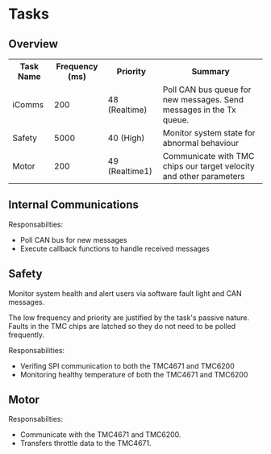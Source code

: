 # Tasks

## Overview

<table>
<tr>
    <th>Task Name</th>
    <th>Frequency (ms)</th>
    <th>Priority</th>
    <th>Summary</th>
</tr>
<tr>
    <td>iComms</td>
    <td>200</td>
    <td>48 (Realtime)</td>
    <td>Poll CAN bus queue for new messages. Send messages in the Tx queue.</td>
</tr>
<tr>
    <td>Safety</td>
    <td>5000</td>
    <td>40 (High)</td>
    <td>Monitor system state for abnormal behaviour</td>
</tr>
<tr>
    <td>Motor</td>
    <td>200</td>
    <td>49 (Realtime1)</td>
    <td>Communicate with TMC chips our target velocity and other parameters</td>
</tr>
</table>

## Internal Communications

Responsabilties:

- Poll CAN bus for new messages
- Execute callback functions to handle received messages

## Safety

Monitor system health and alert users via software fault light and CAN messages.

The low frequency and priority are justified by the task's passive nature. Faults in the TMC chips are latched so they do not need to be polled frequently.

Responsabilities:

- Verifing SPI communication to both the TMC4671 and TMC6200
- Monitoring healthy temperature of both the TMC4671 and TMC6200

## Motor

Responsabilties:

- Communicate with the TMC4671 and TMC6200.
- Transfers throttle data to the TMC4671.
